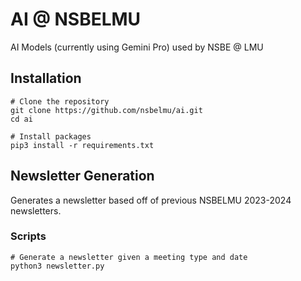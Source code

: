 # AI @ NSBELMU

AI Models (currently using Gemini Pro) used by NSBE @ LMU

## Installation

```
# Clone the repository
git clone https://github.com/nsbelmu/ai.git
cd ai

# Install packages
pip3 install -r requirements.txt
```

## Newsletter Generation

Generates a newsletter based off of previous NSBELMU 2023-2024 newsletters.

### Scripts

```
# Generate a newsletter given a meeting type and date
python3 newsletter.py
```
